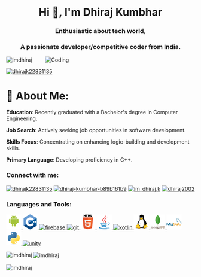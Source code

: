 <h1 align="center">Hi 👋, I'm Dhiraj Kumbhar</h1>
<h3 align="center">Enthusiastic about tech world,</h3>
<h3 align="center">A passionate developer/competitive coder from India.</h3>
<img align="right" alt="Coding" width="400" src="https://i.pinimg.com/originals/f6/e3/36/f6e3366642e97d292d8df693642693a3.gif">

<p align="left"> <img src="https://komarev.com/ghpvc/?username=imdhiraj&label=Profile%20views&color=0e75b6&style=flat" alt="imdhiraj" /> </p>

<p align="left"> <a href="https://twitter.com/dhirajk22831135" target="blank"><img src="https://img.shields.io/twitter/follow/dhirajk22831135?logo=twitter&style=for-the-badge" alt="dhirajk22831135" /></a> </p>

# 💫 About Me:
**Education**: Recently graduated with a Bachelor's degree in Computer Engineering.<br>

**Job Search**: Actively seeking job opportunities in software development.<br>

**Skills Focus**: Concentrating on enhancing logic-building and development skills.<br>

**Primary Language**: Developing proficiency in C++.



<h3 align="left">Connect with me:</h3>
<p align="left">
<a href="https://twitter.com/dhirajk22831135" target="blank"><img align="center" src="https://raw.githubusercontent.com/rahuldkjain/github-profile-readme-generator/master/src/images/icons/Social/twitter.svg" alt="dhirajk22831135" height="30" width="40" /></a>
<a href="https://linkedin.com/in/dhiraj-kumbhar-b89b161b9" target="blank"><img align="center" src="https://raw.githubusercontent.com/rahuldkjain/github-profile-readme-generator/master/src/images/icons/Social/linked-in-alt.svg" alt="dhiraj-kumbhar-b89b161b9" height="30" width="40" /></a>
<a href="https://instagram.com/im_dhiraj.k" target="blank"><img align="center" src="https://raw.githubusercontent.com/rahuldkjain/github-profile-readme-generator/master/src/images/icons/Social/instagram.svg" alt="im_dhiraj.k" height="30" width="40" /></a>
<a href="https://www.codechef.com/users/dhiraj2002" target="blank"><img align="center" src="https://cdn.jsdelivr.net/npm/simple-icons@3.1.0/icons/codechef.svg" alt="dhiraj2002" height="30" width="40" /></a>
</p>

<h3 align="left">Languages and Tools:</h3>
<p align="left"> <a href="https://developer.android.com" target="_blank" rel="noreferrer"> <img src="https://raw.githubusercontent.com/devicons/devicon/master/icons/android/android-original-wordmark.svg" alt="android" width="40" height="40"/> </a> <a href="https://www.w3schools.com/cpp/" target="_blank" rel="noreferrer"> <img src="https://raw.githubusercontent.com/devicons/devicon/master/icons/cplusplus/cplusplus-original.svg" alt="cplusplus" width="40" height="40"/> </a> <a href="https://firebase.google.com/" target="_blank" rel="noreferrer"> <img src="https://www.vectorlogo.zone/logos/firebase/firebase-icon.svg" alt="firebase" width="40" height="40"/> </a> <a href="https://git-scm.com/" target="_blank" rel="noreferrer"> <img src="https://www.vectorlogo.zone/logos/git-scm/git-scm-icon.svg" alt="git" width="40" height="40"/> </a> <a href="https://www.w3.org/html/" target="_blank" rel="noreferrer"> <img src="https://raw.githubusercontent.com/devicons/devicon/master/icons/html5/html5-original-wordmark.svg" alt="html5" width="40" height="40"/> </a> <a href="https://www.java.com" target="_blank" rel="noreferrer"> <img src="https://raw.githubusercontent.com/devicons/devicon/master/icons/java/java-original.svg" alt="java" width="40" height="40"/> </a> <a href="https://kotlinlang.org" target="_blank" rel="noreferrer"> <img src="https://www.vectorlogo.zone/logos/kotlinlang/kotlinlang-icon.svg" alt="kotlin" width="40" height="40"/> </a> <a href="https://www.linux.org/" target="_blank" rel="noreferrer"> <img src="https://raw.githubusercontent.com/devicons/devicon/master/icons/linux/linux-original.svg" alt="linux" width="40" height="40"/> </a> <a href="https://www.mongodb.com/" target="_blank" rel="noreferrer"> <img src="https://raw.githubusercontent.com/devicons/devicon/master/icons/mongodb/mongodb-original-wordmark.svg" alt="mongodb" width="40" height="40"/> </a> <a href="https://www.mysql.com/" target="_blank" rel="noreferrer"> <img src="https://raw.githubusercontent.com/devicons/devicon/master/icons/mysql/mysql-original-wordmark.svg" alt="mysql" width="40" height="40"/> </a> <a href="https://www.python.org" target="_blank" rel="noreferrer"> <img src="https://raw.githubusercontent.com/devicons/devicon/master/icons/python/python-original.svg" alt="python" width="40" height="40"/> </a> <a href="https://unity.com/" target="_blank" rel="noreferrer"> <img src="https://www.vectorlogo.zone/logos/unity3d/unity3d-icon.svg" alt="unity" width="40" height="40"/> </a> </p>

<p><img align="left" src="https://github-readme-stats.vercel.app/api/top-langs?username=imdhiraj&show_icons=true&locale=en&layout=compact" alt="imdhiraj" /></p>

<p>&nbsp;<img align="center" src="https://github-readme-stats.vercel.app/api?username=imdhiraj&show_icons=true&locale=en" alt="imdhiraj" /></p>

<p><img align="center" src="https://github-readme-streak-stats.herokuapp.com/?user=imdhiraj&" alt="imdhiraj" /></p>

